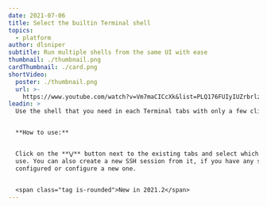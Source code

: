 ```yaml
---
date: 2021-07-06
title: Select the builtin Terminal shell
topics:
  - platform
author: dlsniper
subtitle: Run multiple shells from the same UI with ease
thumbnail: ./thumbnail.png
cardThumbnail: ./card.png
shortVideo:
  poster: ./thumbnail.png
  url: >-
    https://www.youtube.com/watch?v=Vm7maCICcXk&list=PLQ176FUIyIUZrbrlz4AY1V8VzBJKZyVlW&index=154
leadin: >
  Use the shell that you need in each Terminal tabs with only a few clicks.


  **How to use:**


  Click on the **⋁** button next to the existing tabs and select which shell to
  use. You can also create a new SSH session from it, if you have any servers
  configured or configure a new one.


  <span class="tag is-rounded">New in 2021.2</span>
---
```


